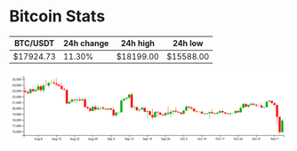 # Bitcoin Stats

BTC/USDT|24h change|24h high|24h low|
|---|---|---|---|
|$17924.73|11.30%|$18199.00|$15588.00|

<img src="./chart.svg">
